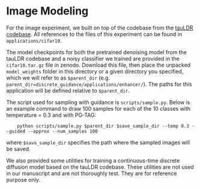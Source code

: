 # Image Modeling

For the image experiment, we built on top of the codebase from the [tauLDR codebase](https://github.com/andrew-cr/tauLDR/tree/main). 
All references to the files of this experiment can be found in `applications/cifar10`. 

The model checkpoints for both the pretrained denoising model from the tauLDR codebase and a noisy classifier we trained are provided in the `cifar10.tar.gz` file in zenodo. Download this file, then place the unpacked `model_weights` folder in this directory or a given directory you specified, which we will refer to as `$parent_dir` (e.g. `parent_dir=discrete_guidance/applications/enhancer/`). The paths for this application will be defined relative to `$parent_dir`.

The script used for sampling with guidance is `scripts/sample.py`.
Below is an example command to draw 100 samples for each of the 10 classes with temperature = 0.3 and with PG-TAG:
```
    python scripts/sample.py $parent_dir $save_sample_dir --temp 0.3 --guided --approx --num_samples 100
```
where `$save_sample_dir` specifies the path where the
sampled images will be saved. 

We also provided some utilities for training a continuous-time discrete diffusion model based on the tauLDR codebase. These utilities are not used in our manuscript and are not thoroughly test. They are for reference purpose only.